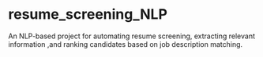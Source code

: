 # resume_screening_NLP
An NLP-based project for automating resume screening, extracting relevant information ,and ranking candidates based on job description matching.

